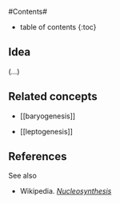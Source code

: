 

#Contents#
* table of contents
{:toc}

## Idea

(...)

## Related concepts

* [[baryogenesis]]

* [[leptogenesis]]

## References

See also 

* Wikipedia. _[Nucleosynthesis](https://en.wikipedia.org/wiki/Nucleosynthesis)_